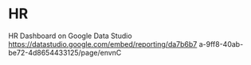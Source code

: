# HR
HR Dashboard on Google Data Studio
https://datastudio.google.com/embed/reporting/da7b6b7
a-9ff8-40ab-be72-4d8654433125/page/envnC
